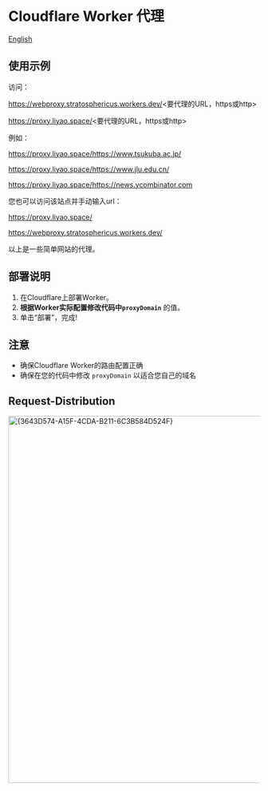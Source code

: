 # Cloudflare Worker 代理

[English](README.md)


## 使用示例

访问：

https://webproxy.stratosphericus.workers.dev/<要代理的URL，https或http>

https://proxy.liyao.space/<要代理的URL，https或http>

例如：

https://proxy.liyao.space/https://www.tsukuba.ac.jp/

https://proxy.liyao.space/https://www.jlu.edu.cn/

https://proxy.liyao.space/https://news.ycombinator.com

您也可以访问该站点并手动输入url：

https://proxy.liyao.space/

https://webproxy.stratosphericus.workers.dev/

以上是一些简单网站的代理。

## 部署说明

1. 在Cloudflare上部署Worker。
2. **根据Worker实际配置修改代码中`proxyDomain`** 的值。
3. 单击“部署”，完成!

## 注意

- 确保Cloudflare Worker的路由配置正确
- 确保在您的代码中修改 `proxyDomain` 以适合您自己的域名

## Request-Distribution
<img width="736" alt="{3643D574-A15F-4CDA-B211-6C3B584D524F}" src="https://github.com/user-attachments/assets/4a81d1bc-3870-4ab8-9327-372286876824" />
